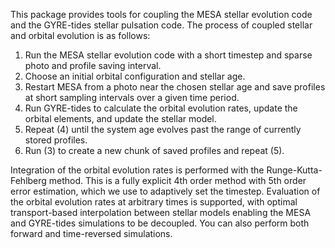 This package provides tools for coupling the MESA stellar evolution code and the GYRE-tides stellar pulsation code.
The process of coupled stellar and orbital evolution is as follows:
1. Run the MESA stellar evolution code with a short timestep and sparse photo and profile saving interval.
2. Choose an initial orbital configuration and stellar age.
3. Restart MESA from a photo near the chosen stellar age and save profiles at short sampling intervals over a given time period.
4. Run GYRE-tides to calculate the orbital evolution rates, update the orbital elements, and update the stellar model.
5. Repeat (4) until the system age evolves past the range of currently stored profiles.
6. Run (3) to create a new chunk of saved profiles and repeat (5).

Integration of the orbital evolution rates is performed with the Runge-Kutta-Fehlberg method.
This is a fully explicit 4th order method with 5th order error estimation, which we use to adaptively set the timestep.
Evaluation of the orbital evolution rates at arbitrary times is supported, with optimal transport-based interpolation between stellar models enabling the MESA and GYRE-tides simulations to be decoupled.
You can also perform both forward and time-reversed simulations.
